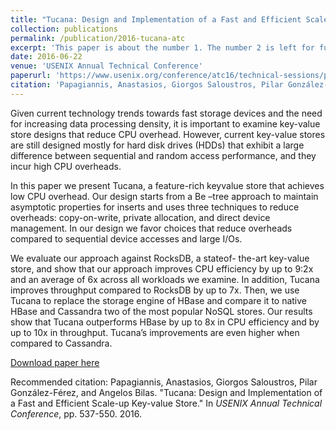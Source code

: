 ```yaml
---
title: "Tucana: Design and Implementation of a Fast and Efficient Scale-up Key-value Store."
collection: publications
permalink: /publication/2016-tucana-atc
excerpt: 'This paper is about the number 1. The number 2 is left for future work.'
date: 2016-06-22
venue: 'USENIX Annual Technical Conference'
paperurl: 'https://www.usenix.org/conference/atc16/technical-sessions/presentation/papagiannis'
citation: 'Papagiannis, Anastasios, Giorgos Saloustros, Pilar González-Férez, and Angelos Bilas (2016). &quot;Tucana: Design and Implementation of a Fast and Efficient Scale-up Key-value Store.&quot; <i>USENIX Annual Technical Conference</i>. pp. 537-550.'
---
```

Given current technology trends towards fast storage devices and the need for increasing data processing density, it is important to examine key-value store designs that reduce CPU overhead. However, current key-value stores are still designed mostly for hard disk drives (HDDs) that exhibit a large difference between sequential and random access performance, and they incur high CPU overheads.

In this paper we present Tucana, a feature-rich keyvalue store that achieves low CPU overhead. Our design starts from a Be –tree approach to maintain asymptotic properties for inserts and uses three techniques to reduce overheads: copy-on-write, private allocation, and direct device management. In our design we favor choices that reduce overheads compared to sequential device accesses and large I/Os.

We evaluate our approach against RocksDB, a stateof- the-art key-value store, and show that our approach improves CPU efficiency by up to 9:2x and an average of 6x across all workloads we examine. In addition, Tucana improves throughput compared to RocksDB by up to 7x. Then, we use Tucana to replace the storage engine of HBase and compare it to native HBase and Cassandra two of the most popular NoSQL stores. Our results show that Tucana outperforms HBase by up to 8x in CPU efficiency and by up to 10x in throughput. Tucana’s improvements are even higher when compared to Cassandra.

[Download paper here](https://www.usenix.org/system/files/conference/atc16/atc16_paper-papagiannis.pdf)

Recommended citation: Papagiannis, Anastasios, Giorgos Saloustros, Pilar González-Férez, and Angelos Bilas. "Tucana: Design and Implementation of a Fast and Efficient Scale-up Key-value Store." In <i>USENIX Annual Technical Conference</i>, pp. 537-550. 2016.
